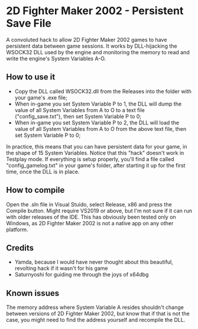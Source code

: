 # 2D Fighter Maker 2002 - Persistent Save File
A convoluted hack to allow 2D Fighter Maker 2002 games to have persistent data between game sessions.
It works by DLL-hijacking the WSOCK32 DLL used by the engine and monitoring the memory to read and write the engine's System Variables A-O.

## How to use it
* Copy the DLL called WSOCK32.dll from the Releases into the folder with your game's .exe file;
* When in-game you set System Variable P to 1, the DLL will dump the value of all System Variables from A to O to a text file ("config_save.txt"), then set System Variable P to 0;
* When in-game you set System Variable P to 2, the DLL will load the value of all System Variables from A to O from the above text file, then set System Variable P to 0;

In practice, this means that you can have persistent data for your game, in the shape of 15 System Variables. Notice that this "hack" doesn't work in Testplay mode. If everything is setup properly, you'll find a file called "config_gamelog.txt" in your game's folder, after starting it up for the first time, once the DLL is in place.

## How to compile
Open the .sln file in Visual Stuido, select Release, x86 and press the Compile button. Might require VS2019 or above, but I'm not sure if it can run with older releases of the IDE. This has obviously been tested only on Windows, as 2D Fighter Maker 2002 is not a native app on any other platform.

## Credits
* Yamda, because I would have never thought about this beautiful, revolting hack if it wasn't for his game
* Saturnyoshi for guiding me through the joys of x64dbg

## Known issues
The memory address where System Variable A resides shouldn't change between versions of 2D Fighter Maker 2002, but know that if that is not the case, you might need to find the address yourself and recompile the DLL.

